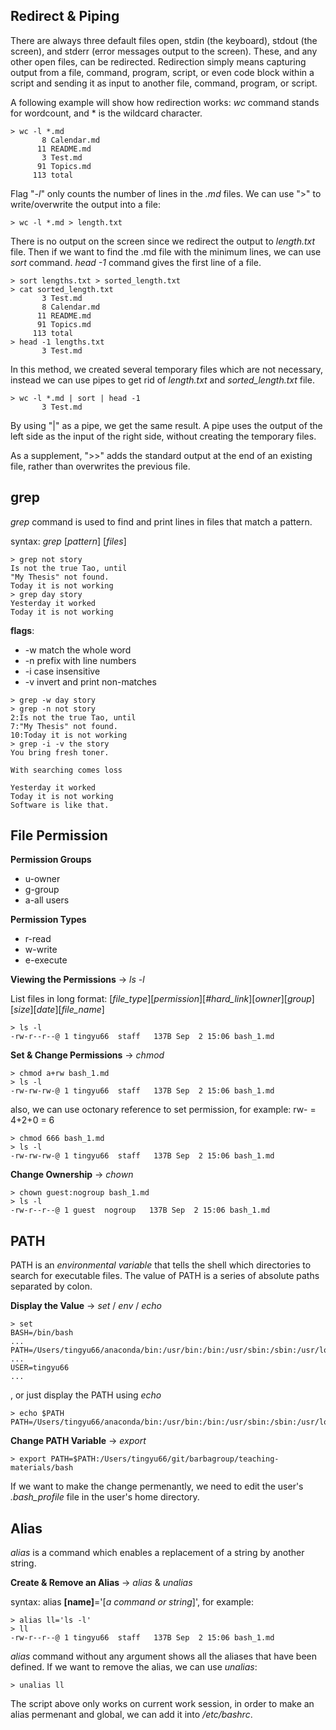 Redirect & Piping
------------------

There are always three default files open, stdin (the keyboard), stdout (the screen), and stderr (error messages output to the screen). These, and any other open files, can be redirected. Redirection simply means capturing output from a file, command, program, script, or even code block within a script and sending it as input to another file, command, program, or script.

A following example will show how redirection works:
*wc* command stands for wordcount, and * is the wildcard character.

```shell
> wc -l *.md
       8 Calendar.md
      11 README.md
       3 Test.md
      91 Topics.md
     113 total
```
Flag "*-l*" only counts the number of lines in the *.md* files. We can use ">" to write/overwrite the output into a file:

```shell
> wc -l *.md > length.txt
```

There is no output on the screen since we redirect the output to *length.txt* file. Then if we want to find the .md file with the minimum lines, we can use *sort* command. *head -1* command gives the first line of a file.

```shell
> sort lengths.txt > sorted_length.txt
> cat sorted_length.txt
       3 Test.md
       8 Calendar.md
      11 README.md
      91 Topics.md
     113 total
> head -1 lengths.txt
       3 Test.md
```

In this method, we created several temporary files which are not necessary, instead we can use pipes to get rid of *length.txt* and *sorted_length.txt* file.

```shell
> wc -l *.md | sort | head -1
       3 Test.md
```

By using "|" as a pipe, we get the same result. A pipe uses the output of the left side as the input of the right side, without creating the temporary files.  

As a supplement, ">>" adds the standard output at the end of an existing file, rather than overwrites the previous file.


grep
-------------------------
*grep* command is used to find and print lines in files that match a pattern.

syntax: *grep* [*pattern*] [*files*]

```shell
> grep not story
Is not the true Tao, until
"My Thesis" not found.
Today it is not working
> grep day story
Yesterday it worked
Today it is not working
```
**flags**:
- -w match the whole word
- -n prefix with line numbers
- -i case insensitive
- -v invert and print non-matches

```shell
> grep -w day story
> grep -n not story
2:Is not the true Tao, until
7:"My Thesis" not found.
10:Today it is not working
> grep -i -v the story
You bring fresh toner.

With searching comes loss

Yesterday it worked
Today it is not working
Software is like that.
```


File Permission
----------------------
**Permission Groups**

+ u-owner
+ g-group
+ a-all users

**Permission Types**

+ r-read
+ w-write
+ e-execute

**Viewing the Permissions** -> *ls -l*

List files in long format: [*file_type*][*permission*][*#hard_link*][*owner*][*group*][*size*][*date*][*file_name*]

```shell
> ls -l
-rw-r--r--@ 1 tingyu66  staff   137B Sep  2 15:06 bash_1.md
```
**Set & Change Permissions** -> *chmod*

```shell
> chmod a+rw bash_1.md
> ls -l
-rw-rw-rw-@ 1 tingyu66  staff   137B Sep  2 15:06 bash_1.md
```

also, we can use octonary reference to set permission, for example: rw- = 4+2+0 = 6

```shell
> chmod 666 bash_1.md
> ls -l
-rw-rw-rw-@ 1 tingyu66  staff   137B Sep  2 15:06 bash_1.md
```
**Change Ownership** -> *chown*

```shell
> chown guest:nogroup bash_1.md
> ls -l
-rw-r--r--@ 1 guest  nogroup   137B Sep  2 15:06 bash_1.md
```


PATH
---------------
PATH is an *environmental variable* that tells the shell which directories to search for executable files.
The value of PATH is a series of absolute paths separated by colon. 

**Display the Value** -> *set* / *env* / *echo*

```shell
> set
BASH=/bin/bash
...
PATH=/Users/tingyu66/anaconda/bin:/usr/bin:/bin:/usr/sbin:/sbin:/usr/local/bin:/opt/X11/bin:/usr/texbin
...
USER=tingyu66
...
```

, or just display the PATH using *echo*

```shell
> echo $PATH
PATH=/Users/tingyu66/anaconda/bin:/usr/bin:/bin:/usr/sbin:/sbin:/usr/local/bin:/opt/X11/bin:/usr/texbin
```

**Change PATH Variable** -> *export*

```shell
> export PATH=$PATH:/Users/tingyu66/git/barbagroup/teaching-materials/bash
```

If we want to make the change permenantly, we need to edit the user's *.bash_profile* file in the user's home directory.



Alias
-------------------
 *alias* is a command which enables a replacement of a string by another string. 
 
 **Create & Remove an Alias** -> *alias* & *unalias*
 
 syntax: alias **[name]**='[*a command or string*]', for example:
 
 ```shell
 > alias ll='ls -l'
 > ll
 -rw-r--r--@ 1 tingyu66  staff   137B Sep  2 15:06 bash_1.md
 ```
 *alias* command without any argument shows all the aliases that have been defined.
 If we want to remove the alias, we can use *unalias*:
 
 ```shell
 > unalias ll
 ```
 
 The script above only works on current work session, in order to make an alias permenant and global, we can add it into */etc/bashrc*.
 
 
 


